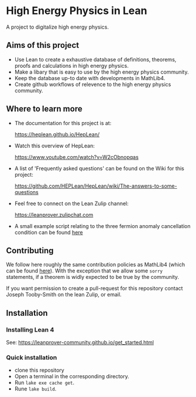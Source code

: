 # High Energy Physics in Lean

A project to digitalize high energy physics.

## Aims of this project

- Use Lean to create a exhaustive database of definitions, theorems, proofs and calculations in high energy physics.
- Make a libary that is easy to use by the high energy physics community.
- Keep the database up-to date with developments in MathLib4. 
- Create github workflows of relevence to the high energy physics community. 

## Where to learn more 

- The documentation for this project is at: 

  https://heplean.github.io/HepLean/

- Watch this overview of HepLean:

  https://www.youtube.com/watch?v=W2cObnopqas
- A list of 'Frequently asked questions' can be found on the Wiki for this project: 

  https://github.com/HEPLean/HepLean/wiki/The-answers-to-some-questions
- Feel free to connect on the Lean Zulip channel: 

  https://leanprover.zulipchat.com

- A small example script relating to the three fermion anomaly cancellation condition can be found [here](https://live.lean-lang.org/#code=import%20Mathlib.Tactic.Polyrith%20%0A%0Atheorem%20threeFamily%20(a%20b%20c%20%3A%20ℚ)%20(h%20%3A%20a%20%2B%20b%20%2B%20c%20%3D%200)%20(h3%20%3A%20a%20%5E%203%20%2B%20b%20%5E%203%20%2B%20c%20%5E%203%20%3D%200)%20%3A%20%0A%20%20%20%20a%20%3D%200%20∨%20b%20%3D%200%20∨%20c%20%3D%200%20%20%3A%3D%20by%20%0A%20%20have%20h1%20%3A%20c%20%3D%20-%20(a%20%2B%20b)%20%3A%3D%20by%20%0A%20%20%20%20linear_combination%20h%20%0A%20%20have%20h4%20%3A%20%203%20*%20a%20*%20b%20*%20c%20%3D%200%20%3A%3D%20by%20%0A%20%20%20%20rw%20%5B←%20h3%2C%20h1%5D%0A%20%20%20%20ring%20%0A%20%20simp%20at%20h4%20%0A%20%20exact%20or_assoc.mp%20h4%0A%20%20%0A)

  

## Contributing 

We follow here roughly the same contribution policies as MathLib4 (which can be found [here](https://leanprover-community.github.io/contribute/index.html)). With the exception that we allow some `sorry` statements, if a theorem is widly expected to be true by the community. 

If you want permission to create a pull-request for this repository contact Joseph Tooby-Smith on the lean Zulip, or email. 

## Installation

### Installing Lean 4 

See: https://leanprover-community.github.io/get_started.html

### Quick installation 

- clone this repository
- Open a terminal in the corresponding directory.
- Run `lake exe cache get`.
- Rune `lake build`. 
